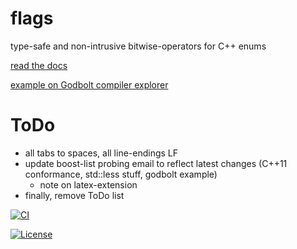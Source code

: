 # flags
type-safe and non-intrusive bitwise-operators for C++ enums

[read the docs](https://tobias-loew.github.io/flags)

[example on Godbolt compiler explorer](https://godbolt.org/z/4efs43hYn)

# ToDo

* all tabs to spaces, all line-endings LF
* update boost-list probing email to reflect latest changes (C++11 conformance, std::less stuff, godbolt example)
  * note on latex-extension 
* finally, remove ToDo list

[![CI](https://github.com/tobias-loew/flags/actions/workflows/ci.yml/badge.svg)](https://github.com/tobias-loew/flags/actions/workflows/ci.yml)

[![License](https://img.shields.io/badge/license-boost-brightgreen.svg)](LICENSE_1_0.txt)

